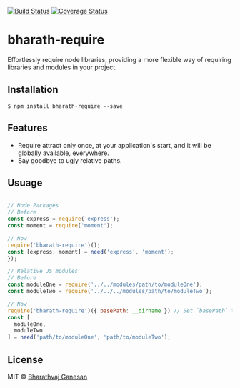 [![Build Status](https://img.shields.io/travis/bharathvaj1995/effortless-require.svg)](https://travis-ci.org/bharathvaj1995/effortless-require)
[![Coverage Status](https://img.shields.io/codecov/c/github/bharathvaj1995/effortless-require.svg)](https://codecov.io/gh/bharathvaj1995/effortless-require)
# bharath-require
Effortlessly require node libraries, providing a more flexible way of requiring libraries and modules in your project.

## Installation
```
$ npm install bharath-require --save
```
## Features
* Require attract only once, at your application's start, and it will be globally available, everywhere.
* Say goodbye to ugly relative paths.
## Usuage
```javascript

// Node Packages
// Before
const express = require('express');
const moment = require('moment');

// Now
require('bharath-require')();
const [express, moment] = need('express', 'moment');
});

// Relative JS modules
// Before
const moduleOne = require('../../modules/path/to/moduleOne');
const moduleTwo = require('../../../modules/path/to/moduleTwo');

// Now
require('bharath-require')({ basePath: __dirname }) // Set `basePath` to your project's root folder, for example.
const [
  moduleOne,
  moduleTwo
] = need('path/to/moduleOne', 'path/to/moduleTwo');
```

## License

MIT © [Bharathvaj Ganesan](https://github.com/bharathvaj1995)